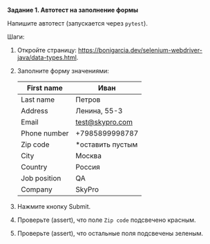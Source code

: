 **Задание 1. Автотест на заполнение формы** 

Напишите автотест (запускается через `pytest`). 

Шаги:

1. Откройте страницу: https://bonigarcia.dev/selenium-webdriver-java/data-types.html.
2. Заполните форму значениями:
    
    
    | First name | Иван |
    | --- | --- |
    | Last name | Петров |
    | Address | Ленина, 55-3 |
    | Email | test@skypro.com |
    | Phone number | +7985899998787 |
    | Zip code | *оставить пустым |
    | City | Москва |
    | Country | Россия |
    | Job position | QA |
    | Company | SkyPro |
3. Нажмите кнопку Submit.
4. Проверьте (assert), что поле `Zip code` подсвечено красным.
5. Проверьте (assert), что остальные поля подсвечены зеленым.